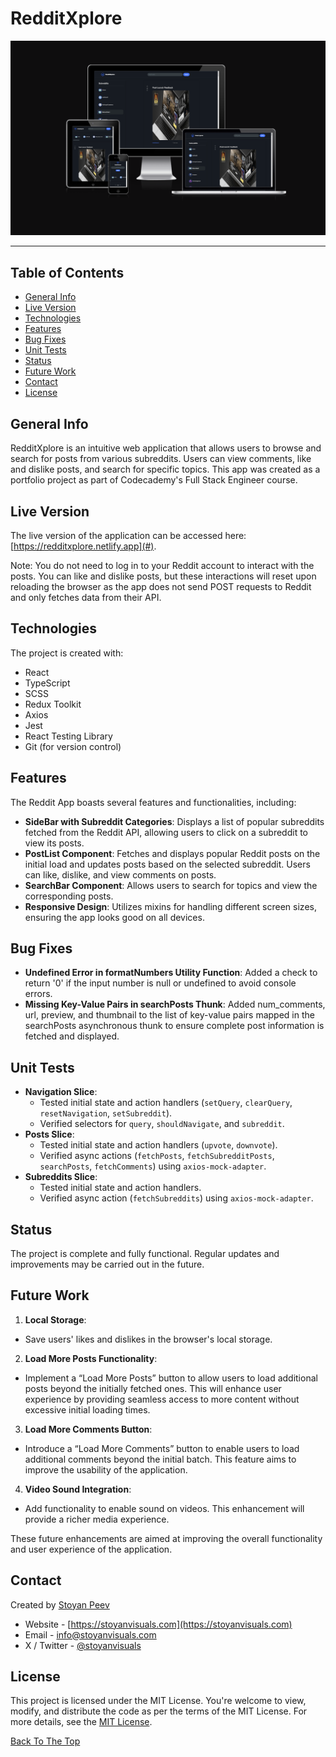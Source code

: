 # RedditXplore

![previews](public/redditxplore-responsive.png)

---

## Table of Contents

- [General Info](#general-info)
- [Live Version](#live-version)
- [Technologies](#technologies)
- [Features](#features)
- [Bug Fixes](#bug-fixes)
- [Unit Tests](#unit-tests)
- [Status](#status)
- [Future Work](#future-work)
- [Contact](#contact)
- [License](#license)

## General Info

RedditXplore is an intuitive web application that allows users to browse and search for posts from various subreddits. Users can view comments, like and dislike posts, and search for specific topics. This app was created as a portfolio project as part of Codecademy's Full Stack Engineer course.

## Live Version

The live version of the application can be accessed here: [https://redditxplore.netlify.app](#).

Note: You do not need to log in to your Reddit account to interact with the posts. You can like and dislike posts, but these interactions will reset upon reloading the browser as the app does not send POST requests to Reddit and only fetches data from their API.

## Technologies

The project is created with:

- React
- TypeScript
- SCSS
- Redux Toolkit
- Axios
- Jest
- React Testing Library
- Git (for version control)

## Features

The Reddit App boasts several features and functionalities, including:

- **SideBar with Subreddit Categories**: Displays a list of popular subreddits fetched from the Reddit API, allowing users to click on a subreddit to view its posts.
- **PostList Component**: Fetches and displays popular Reddit posts on the initial load and updates posts based on the selected subreddit. Users can like, dislike, and view comments on posts.
- **SearchBar Component**: Allows users to search for topics and view the corresponding posts.
- **Responsive Design**: Utilizes mixins for handling different screen sizes, ensuring the app looks good on all devices.

## Bug Fixes

- **Undefined Error in formatNumbers Utility Function**: Added a check to return '0' if the input number is null or undefined to avoid console errors.
- **Missing Key-Value Pairs in searchPosts Thunk**: Added num_comments, url, preview, and thumbnail to the list of key-value pairs mapped in the searchPosts asynchronous thunk to ensure complete post information is fetched and displayed.

## Unit Tests

- **Navigation Slice**:
  - Tested initial state and action handlers (`setQuery`, `clearQuery`, `resetNavigation`, `setSubreddit`).
  - Verified selectors for `query`, `shouldNavigate`, and `subreddit`.
- **Posts Slice**:
  - Tested initial state and action handlers (`upvote`, `downvote`).
  - Verified async actions (`fetchPosts`, `fetchSubredditPosts`, `searchPosts`, `fetchComments`) using `axios-mock-adapter`.
- **Subreddits Slice**:
  - Tested initial state and action handlers.
  - Verified async action (`fetchSubreddits`) using `axios-mock-adapter`.

## Status

The project is complete and fully functional. Regular updates and improvements may be carried out in the future.

## Future Work

1. **Local Storage**:
- Save users' likes and dislikes in the browser's local storage.
2. **Load More Posts Functionality**:
- Implement a “Load More Posts” button to allow users to load additional posts beyond the initially fetched ones. This will enhance user experience by providing seamless access to more content without excessive initial loading times.
3. **Load More Comments Button**:
- Introduce a “Load More Comments” button to enable users to load additional comments beyond the initial batch. This feature aims to improve the usability of the application.
4. **Video Sound Integration**:
- Add functionality to enable sound on videos. This enhancement will provide a richer media experience.

These future enhancements are aimed at improving the overall functionality and user experience of the application.

## Contact

Created by [Stoyan Peev](https://stoyanvisuals.com)

- Website - [https://stoyanvisuals.com](https://stoyanvisuals.com)
- Email - [info@stoyanvisuals.com](mailto:info@stoyanvisuals.com)
- X / Twitter - [@stoyanvisuals](https://twitter.com/stoyanvisuals)

## License

This project is licensed under the MIT License. You're welcome to view, modify, and distribute the code as per the terms of the MIT License. For more details, see the [MIT License](https://opensource.org/licenses/MIT).

[Back To The Top](#reddit-app)
